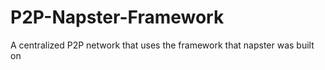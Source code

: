 # P2P-Napster-Framework
A centralized P2P network that uses the framework that napster was built on
